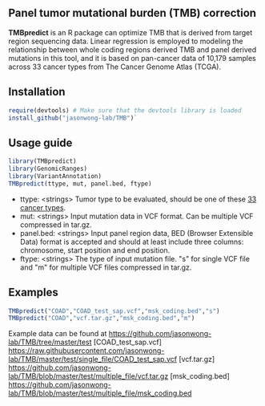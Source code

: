 ## Panel tumor mutational burden (TMB) correction
__TMBpredict__ is an R package can optimize TMB that is derived from target region sequencing data. Linear regression is employed to modeling the relationship between whole coding regions derived TMB and panel derived mutations in this tool, and it is based on pan-cancer data of 10,179 samples across 33 cancer types from The Cancer Genome Atlas (TCGA).

## Installation
```R
require(devtools) # Make sure that the devtools library is loaded  
install_github("jasonwong-lab/TMB")`  
```
## Usage guide
```R
library(TMBpredict)
library(GenomicRanges)
library(VariantAnnotation)
TMBpredict(ttype, mut, panel.bed, ftype)
```
* ttype: \<strings\> Tumor type to be evaluated, should be one of these [33 cancer types](https://github.com/jasonwong-lab/TMB/blob/main/Cancer_type.txt).  
* mut: \<strings\> Input mutation data in VCF format. Can be multiple VCF compressed in tar.gz.  
* panel.bed: \<strings\> Input panel region data, BED (Browser Extensible Data) format is accepted and should at least include three columns: chromosome, start position and end position.  
* ftype: \<strings\> The type of input mutation file. "s" for single VCF file and "m" for multiple VCF files compressed in tar.gz.  

## Examples
```R
TMBpredict("COAD","COAD_test_sap.vcf","msk_coding.bed","s")  
TMBpredict("COAD","vcf.tar.gz","msk_coding.bed","m")
```
Example data can be found at https://github.com/jasonwong-lab/TMB/tree/master/test
[COAD_test_sap.vcf] https://raw.githubusercontent.com/jasonwong-lab/TMB/master/test/single_file/COAD_test_sap.vcf
[vcf.tar.gz] https://github.com/jasonwong-lab/TMB/blob/master/test/multiple_file/vcf.tar.gz
[msk_coding.bed] https://github.com/jasonwong-lab/TMB/blob/master/test/multiple_file/msk_coding.bed

